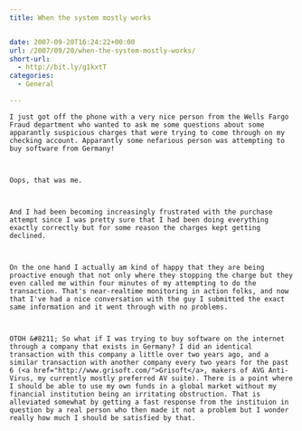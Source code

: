 ```yaml
---
title: When the system mostly works


date: 2007-09-20T16:24:22+00:00
url: /2007/09/20/when-the-system-mostly-works/
short-url:
  - http://bit.ly/g1kxtT
categories:
  - General

---
```

<div class='microid-mailto+http:sha1:133cdc94c630f2b7c1e2431143b1b749a45c1d17'>
  
    I just got off the phone with a very nice person from the Wells Fargo Fraud department who wanted to ask me some questions about some apparantly suspicious charges that were trying to come through on my checking account. Apparantly some nefarious person was attempting to buy software from Germany!
  
  
  
    Oops, that was me.
  
  
  
    And I had been becoming increasingly frustrated with the purchase attempt since I was pretty sure that I had been doing everything exactly correctly but for some reason the charges kept getting declined.
  
  
  
    On the one hand I actually am kind of happy that they are being proactive enough that not only where they stopping the charge but they even called me within four minutes of my attempting to do the transaction. That's near-realtime monitoring in action folks, and now that I've had a nice conversation with the guy I submitted the exact same information and it went through with no problems.
  
  
  
    OTOH &#8211; So what if I was trying to buy software on the internet through a company that exists in Germany? I did an identical transaction with this company a little over two years ago, and a similar transaction with another company every two years for the past 6 (<a href="http://www.grisoft.com/">Grisoft</a>, makers of AVG Anti-Virus, my currently mostly preferred AV suite). There is a point where I should be able to use my own funds in a global market without my financial institution being an irritating obstruction. That is alleviated somewhat by getting a fast response from the instituion in question by a real person who then made it not a problem but I wonder really how much I should be satisfied by that.
  

